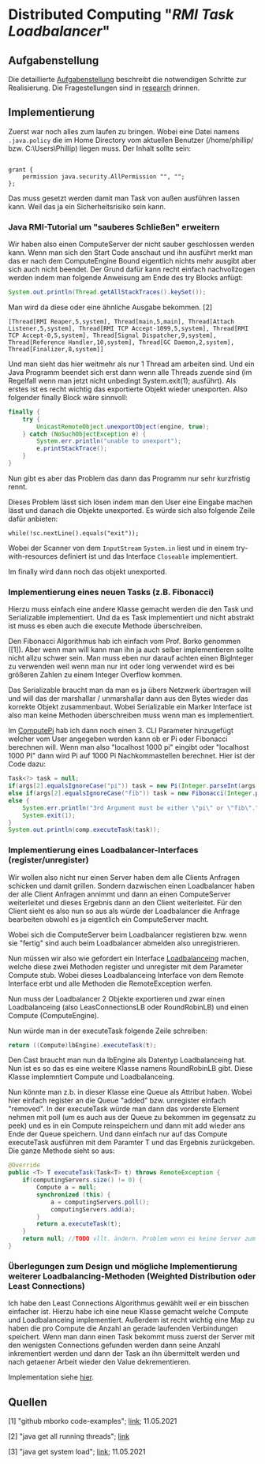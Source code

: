 # Distributed Computing "*RMI Task Loadbalancer*" 

## Aufgabenstellung
Die detaillierte [Aufgabenstellung](TASK.md) beschreibt die notwendigen Schritte zur Realisierung.
Die Fragestellungen sind in [research](research.md) drinnen.

## Implementierung

Zuerst war noch alles zum laufen zu bringen. Wobei eine Datei namens ``.java.policy`` die im Home Directory vom aktuellen Benutzer (/home/phillip/ bzw. C:\Users\Phillip\) liegen muss.
Der Inhalt sollte sein:

```

grant {
    permission java.security.AllPermission "", "";
};
```

Das muss gesetzt werden damit man Task von außen ausführen lassen kann. Weil das ja ein Sicherheitsrisiko sein kann.

### Java RMI-Tutorial um "sauberes Schließen" erweitern

Wir haben also einen ComputeServer der nicht sauber geschlossen werden kann. Wenn man sich den Start Code anschaut und ihn ausführt merkt man das er nach dem ComputeEngine Bound eigentlich nichts mehr ausgibt aber sich auch nicht beendet.
Der Grund dafür kann recht einfach nachvollzogen werden indem man folgende Anweisung am Ende des try Blocks anfügt:

```java
System.out.println(Thread.getAllStackTraces().keySet());
```

Man wird da diese oder eine ähnliche Ausgabe bekommen. [2]

```
[Thread[RMI Reaper,5,system], Thread[main,5,main], Thread[Attach Listener,5,system], Thread[RMI TCP Accept-1099,5,system], Thread[RMI TCP Accept-0,5,system], Thread[Signal Dispatcher,9,system], Thread[Reference Handler,10,system], Thread[GC Daemon,2,system], Thread[Finalizer,8,system]]
```

Und man sieht das hier weitmehr als nur 1 Thread am arbeiten sind. Und ein Java Programm beendet sich erst dann wenn alle Threads zuende sind (im Regelfall wenn man jetzt nicht unbedingt System.exit(1); ausführt).
Als erstes ist es recht wichtig das exportierte Objekt wieder unexporten. Also folgender finally Block wäre sinnvoll:

```java
finally {
    try {
        UnicastRemoteObject.unexportObject(engine, true);
    } catch (NoSuchObjectException e) {
        System.err.println("unable to unexport");
        e.printStackTrace();
    }
}
```

Nun gibt es aber das Problem das dann das Programm nur sehr kurzfristig rennt.

Dieses Problem lässt sich lösen indem man den User eine Eingabe machen lässt und danach die Objekte unexported.
Es würde sich also folgende Zeile dafür anbieten:

``while(!sc.nextLine().equals("exit"));``

Wobei der Scanner von dem ``InputStream`` ``System.in`` liest und in einem try-with-resources definiert ist und das Interface ``Closeable`` implementiert.

Im finally wird dann noch das objekt unexported.

### Implementierung eines neuen Tasks (z.B. Fibonacci)

Hierzu muss einfach eine andere Klasse gemacht werden die den Task und Serializable implementiert.
Und da es Task implementiert und nicht abstrakt ist muss es eben auch die execute Methode überschreiben.

Den Fibonacci Algorithmus hab ich einfach vom Prof. Borko genommen ([1]). Aber wenn man will kann man ihn ja auch selber implementieren sollte nicht allzu schwer sein.
Man muss eben nur darauf achten einen BigInteger zu verwenden weil wenn man nur int oder long verwendet wird es bei größeren Zahlen zu einem Integer Overflow kommen.

Das Serializable braucht man da man es ja übers Netzwerk übertragen will und will das der marshallar / unmarshallar dann aus den Bytes wieder das korrekte Objekt zusammenbaut.
Wobei Serializable ein Marker Interface ist also man keine Methoden überschreiben muss wenn man es implementiert.

Im [ComputePi](src/main/java/client/ComputePi.java) hab ich dann noch einen 3. CLI Parameter hinzugefügt welcher vom User angegeben werden kann ob er Pi oder Fibonacci berechnen will.
Wenn man also "localhost 1000 pi" eingibt oder "localhost 1000 PI" dann wird Pi auf 1000 Pi Nachkommastellen berechnet.
Hier ist der Code dazu:

```java
Task<?> task = null;
if(args[2].equalsIgnoreCase("pi")) task = new Pi(Integer.parseInt(args[1]));
else if(args[2].equalsIgnoreCase("fib")) task = new Fibonacci(Integer.parseInt(args[1]));
else {
    System.err.println("3rd Argument must be either \"pi\" or \"fib\".");
    System.exit(1);
}
System.out.println(comp.executeTask(task));
```

### Implementierung eines Loadbalancer-Interfaces (register/unregister)

Wir wollen also nicht nur einen Server haben dem alle Clients Anfragen schicken und damit grillen. Sondern dazwischen einen Loadbalancer haben der alle Client Anfragen annimmt und dann an einen ComputeServer weiterleitet und dieses Ergebnis dann an den Client weiterleitet.
Für den Client sieht es also nun so aus als würde der Loadbalancer die Anfrage bearbeiten obwohl es ja eigentlich ein ComputeServer macht.

Wobei sich die ComputeServer beim Loadbalancer registieren bzw. wenn sie "fertig" sind auch beim Loadbalancer abmelden also unregistrieren.

Nun müssen wir also wie gefordert ein Interface [Loadbalanceing](src/main/java/compute/Loadbalanceing.java) machen, welche diese zwei Methoden register und unregister mit dem Parameter Compute stub.
Wobei dieses Loadbalanceing Interface von dem Remote Interface erbt und alle Methoden die RemoteException werfen.

Nun muss der Loadbalancer 2 Objekte exportieren und zwar einen Loadbalanceing (also LeasConnectionsLB oder RoundRobinLB) und einen Compute (ComputeEngine).

Nun würde man in der executeTask folgende Zeile schreiben:

```java
return ((Compute)lbEngine).executeTask(t);
```

Den Cast braucht man nun da lbEngine als Datentyp Loadbalanceing hat. Nun ist es so das es eine weitere Klasse namens RoundRobinLB gibt.
Diese Klasse implemntiert Compute und Loadbalanceing.

Nun könnte man z.b. in dieser Klasse eine Queue als Attribut haben. Wobei hier einfach register an die Queue "added" bzw. unregister einfach "removed".
In der executeTask würde man dann das vorderste Element nehmen mit poll (um es auch aus der Queue zu bekommen im gegensatz zu peek) und es in ein Compute reinspeichern und dann mit add wieder ans Ende der Queue speichern.
Und dann einfach nur auf das Compute executeTask ausführen mit dem Paramter T und das Ergebnis zurückgeben.
Die ganze Methode sieht so aus:

```java
@Override
public <T> T executeTask(Task<T> t) throws RemoteException {
    if(computingServers.size() != 0) {
        Compute a = null;
        synchronized (this) {
            a = computingServers.poll();
            computingServers.add(a);
        }
        return a.executeTask(t);
    }
    return null; //TODO vllt. ändern. Problem wenn es keine Server zum bearbeiten der Anfrage gibt. vllt. den Loadbalancer die Anfrage machen lassen
}
```

### Überlegungen zum Design und mögliche Implementierung weiterer Loadbalancing-Methoden (Weighted Distribution oder Least Connections)

Ich habe den Least Connections Algorithmus gewählt weil er ein bisschen einfacher ist. Hierzu habe ich eine neue Klasse gemacht welche Compute und Loadbalanceing implementiert.
Außerdem ist recht wichtig eine Map zu haben die pro Compute die Anzahl an gerade laufenden Verbindungen speichert.
Wenn man dann einen Task bekommt muss zuerst der Server mit den wenigsten Connections gefunden werden dann seine Anzahl inkrementiert werden und dann der Task an ihn übermittelt werden und nach getaener Arbeit wieder den Value dekrementieren.

Implementation siehe [hier](src/main/java/engine/LeastConnectionsLB.java).

## Quellen

[1]     "github mborko code-examples"; [link](https://github.com/mborko/code-examples/blob/master/java/Fibonacci/src/main/java/fibonacci/Fibonacci.java); 11.05.2021

[2]     "java get all running threads"; [link](https://stackoverflow.com/questions/1323408/get-a-list-of-all-threads-currently-running-in-java)

[3]     "java get system load"; [link](https://stackoverflow.com/questions/10866861/in-c-or-java-is-there-a-way-to-get-the-cpu-usage); 11.05.2021